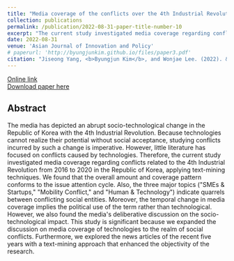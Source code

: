 ```yaml
---
title: "Media coverage of the conflicts over the 4th Industrial Revolution in the Republic of Korea from 2016 to 2020: a text-mining approach"
collection: publications
permalink: /publication/2022-08-31-paper-title-number-10
excerpt: "The current study investigated media coverage regarding conflicts related to the 4th Industrial Revolution from 2016 to 2020 in the Republic of Korea, applying text-mining techniques."
date: 2022-08-31
venue: 'Asian Journal of Innovation and Policy'
# paperurl: 'http://byungjunkim.github.io/files/paper3.pdf'
citation: "Jiseong Yang, <b>Byungjun Kim</b>, and Wonjae Lee. (2022). &quot;Media coverage of the conflicts over the 4th Industrial Revolution in the Republic of Korea from 2016 to 2020: a text-mining approach.&quot; <i>Asian Journal of Innovation and Policy</i>. 11(2)."
---
```

[Online link](https://doi.org/10.7545/ajip.2022.11.2.202)  
[Download paper here](http://byungjunkim.github.io/files/paper10.pdf)

## Abstract
The media has depicted an abrupt socio-technological change in the Republic of Korea with the 4th Industrial Revolution. Because technologies cannot realize their potential without social acceptance, studying conflicts incurred by such a change is imperative. However, little literature has focused on conflicts caused by technologies. Therefore, the current study investigated media coverage regarding conflicts related to the 4th Industrial Revolution from 2016 to 2020 in the Republic of Korea, applying text-mining techniques. We found that the overall amount and coverage pattern conforms to the issue attention cycle. Also, the three major topics ("SMEs & Startups," "Mobility Conflict," and "Human & Technology") indicate quarrels between conflicting social entities. Moreover, the temporal change in media coverage implies the political use of the term rather than technological. However, we also found the media's deliberative discussion on the socio-technological impact. This study is significant because we expanded the discussion on media coverage of technologies to the realm of social conflicts. Furthermore, we explored the news articles of the recent five years with a text-mining approach that enhanced the objectivity of the research.
